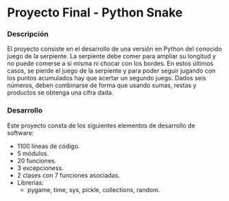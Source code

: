 # Proyecto Final - Python Snake
### Descripción
El proyecto consiste en el desarrollo de una versión en Python del conocido juego de la serpiente. La serpiente debe comer para ampliar su longitud y no puede comerse a sí misma ni chocar con los bordes. En estos últimos casos, se pierde el juego de la serpiente y para poder seguir jugando con los puntos acumulados hay que acertar un segundo juego. Dados seis números, deben combinarse de forma que usando sumas, restas y productos se obtenga una cifra dada.

### Desarrollo
Este proyecto consta de los siguientes elementos de desarrollo de software:
- 1100 líneas de código.
- 5 módulos.
- 20 funciones.
- 3 excepcioness.
- 2 clases con 7 funciones asociadas.
- Librerías:
  - pygame, time, sys, pickle, collections, random.
